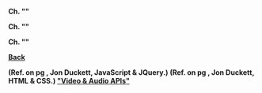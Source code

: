 <b>Ch. ""

<b>Ch. ""

<b>Ch. ""

<a href = "https://github.com/scottie-l/reading-notes/tree/main/reading-notes-301">Back</a>

(Ref. on pg , Jon Duckett, JavaScript & JQuery.)
(Ref. on pg , Jon Duckett, HTML & CSS.)
<a href = "https://developer.mozilla.org/en-US/docs/Learn/JavaScript/Client-side_web_APIs/Video_and_audio_APIs">"Video & Audio APIs"</a>